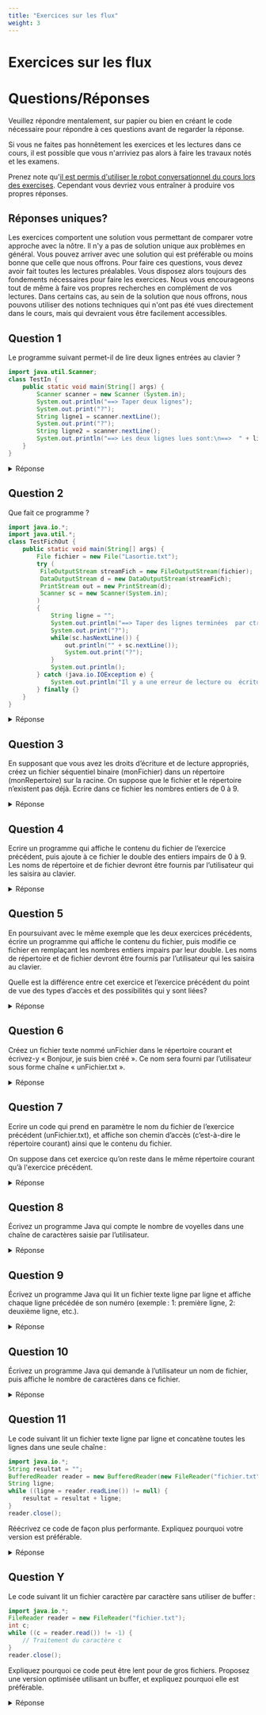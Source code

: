 ```yaml
---
title: "Exercices sur les flux"
weight: 3
---
```


# Exercices sur les flux

<h1>Questions/Réponses</h1>
<p>Veuillez répondre mentalement, sur papier ou bien en créant le code nécessaire pour répondre à ces questions avant de regarder la réponse.</p>

<p>Si vous ne faites pas honnêtement les exercices et les lectures dans ce cours, il est possible que vous n'arriviez pas alors à faire les travaux notés et les examens.</p>

<p>Prenez note qu'<a href="https://rc-inf1220.teluq.ca/">il est permis d'utiliser le robot conversationnel du cours lors des exercises</a>. Cependant vous devriez vous entraîner à produire vos propres réponses.</p>

<h2>Réponses uniques?</h2>

<p>Les exercices comportent une solution vous permettant de comparer votre approche avec la nôtre. Il n'y a pas de solution unique aux problèmes en général. Vous pouvez arriver avec une solution qui est préférable ou moins bonne que celle que nous offrons. Pour faire ces questions, vous devez avoir fait toutes les lectures préalables. Vous disposez alors toujours des fondements nécessaires pour faire les exercices. Nous vous encourageons tout de même à faire vos propres recherches en complément de vos lectures. Dans certains cas, au sein de la solution que nous offrons, nous pouvons utiliser des notions techniques qui n'ont pas été vues directement dans le cours, mais qui devraient vous être facilement accessibles.</p>

<h2>Question 1</h2>
<p>Le programme suivant permet-il de lire deux lignes entrées au clavier ?</p>

```java  {style=github}
import java.util.Scanner;
class TestIn {
    public static void main(String[] args) {
        Scanner scanner = new Scanner (System.in);
        System.out.println("==> Taper deux lignes");
        System.out.print("?");
        String ligne1 = scanner.nextLine();
        System.out.print("?");
        String ligne2 = scanner.nextLine();
        System.out.println("==> Les deux lignes lues sont:\n==>  " + ligne1 + "\n==> " + ligne2);
    }
}
```

<details><summary>Réponse</summary>
<p>Oui, la classe Scanner avec en paramètre l'entrée de la console, permet de lire des entrées au clavier. Le code fait la lecture de deux lignes de données au clavier.</p>

<p>Notez qu'on évite délibérément d'appeler scanner.close() puisque cela aurait pour conséquence la <em>fermeture</em> de <tt>System.in</tt> ce qui n'est généralement pas souhaitable. La ressource  <tt>System.in</tt> est automatiquement <em>fermée</em> à la fin du programme dans tous les cas, il n'est donc pas nécessaire de s'en préoccuper.</p>
</details>

<h2>Question 2</h2>
<p>Que fait ce programme ?</p>

```java  {style=github}
import java.io.*;
import java.util.*;
class TestFichOut {
    public static void main(String[] args) {
        File fichier = new File("Lasortie.txt");
        try (
         FileOutputStream streamFich = new FileOutputStream(fichier);
         DataOutputStream d = new DataOutputStream(streamFich);
         PrintStream out = new PrintStream(d);
         Scanner sc = new Scanner(System.in);
        )
        {
            String ligne = "";
            System.out.println("==> Taper des lignes terminées  par ctrl-D");
            System.out.print("?");
            while(sc.hasNextLine()) {
                out.println("" + sc.nextLine());
                System.out.print("?");
            }
            System.out.println();
        } catch (java.io.IOException e) {
            System.out.println("Il y a une erreur de lecture ou  écriture");
        } finally {}
    }
}
```

<details><summary>Réponse</summary>
<p>Il prend chaque ligne saisie par l'utilisateur et il l'écrit dans un fichier. Par ailleurs, notez que la variable ligne est inutilisée.</p>
</details>

<h2>Question 3</h2>

<p>En supposant que vous avez les droits d’écriture et de lecture appropriés, créez un fichier séquentiel binaire (monFichier) dans un répertoire (monRepertoire) sur la racine. On suppose que le fichier et le répertoire n’existent pas déjà. Ecrire dans ce fichier les nombres entiers de 0 à 9.</p>

<details><summary>Réponse</summary>

```java  {style=github}
import java.io.*;
import java.nio.file.*;
public class Exercice1M4{
 public static void main(String args[]) throws IOException {
   String s = File.separator;
   File monRepertoire = new File(s + "monRepertoire");
   if (monRepertoire.mkdirs()) {
     System.out.println("*** répertoire créé correctement***");
     File monFichier = new File(monRepertoire, "monFichier");
     if (monFichier.createNewFile()) {
       System.out.println("***fichier créé correctement***");
        DataOutputStream sortie = new DataOutputStream(new BufferedOutputStream(new FileOutputStream(monFichier)));
        for (int i = 0; i < 10; i++) {
          sortie.writeInt(i);
        }
       sortie.close();
     }
      else {
       System.out.println("***le fichier n'a pas été créé***");
     }
   }
   else{
     System.out.println("*** le répertoire n'a pas été créé**}");
   }
 }
}
```

</details>

<h2>Question 4</h2>

<p>Ecrire un programme qui affiche le contenu du fichier de l’exercice précédent, puis ajoute à ce fichier le double des entiers impairs de 0 à 9. Les noms de répertoire et de fichier devront être fournis par l’utilisateur qui les saisira au clavier.</p>

<details><summary>Réponse</summary>

```java  {style=github}
import java.io.*;
import java.nio.file.*;
import java.util.Scanner;
public class Exercice2M4 {
  public static void main(String[] args) throws IOException
  {
    String nomFichier, nomRepertoire;
    String s = File.separator;
    int n = 0;
    Scanner scanner = new Scanner(System.in);
    System.out.print("donnez le nom du répertoire à lire : ");
    nomRepertoire = scanner.next();
    File monRepertoire = new File(s + nomRepertoire);
    if (monRepertoire.exists() && monRepertoire.isDirectory()) {
      scanner = new Scanner(System.in);
      // intentionellement, nous n'appelerons pas scanner.close afin de ne pas
      // fermer System.in inutilement.
      System.out.println("***ce répertoire existe***");
      System.out.print("donnez le nom du fichier à traiter : ");
      nomFichier = scanner.next();
      File monFichier = new File(monRepertoire, nomFichier);
      if (monFichier.exists()) {
        System.out.println("*** ce fichier existe et voici son contenu***");
        DataInputStream entree = new DataInputStream(new BufferedInputStream(new FileInputStream(monFichier)));
        boolean eof = false;
        while (!eof)
        {
          try
          {
            n = entree.readInt();
          }
          catch (EOFException e)
          {
            eof = true;
          }
          if (!eof)
            System.out.println(n);
        }
        entree.close();
        DataOutputStream sortie = new DataOutputStream(new BufferedOutputStream(new FileOutputStream(monFichier, true)));
        for (int i = 0; i < 10; i++) {
          if (i % 2 >= 1) {
            sortie.writeInt(2 * i);
          }
        }
        sortie.close();
      }
      else {
        System.out.println("***ce fichier n'existe pas***");
      }
    }
    else {
      System.out.println("*** ce répertoire n'existe pas***");
    }
  }
}
```

</details>

<h2>Question 5</h2>

<p>En poursuivant avec le même exemple que les deux exercices précédents, écrire un programme qui affiche le contenu du fichier, puis modifie ce fichier en remplaçant les nombres entiers impairs par leur double. Les noms de répertoire et de fichier devront être fournis par l’utilisateur qui les saisira au clavier.</p>

<p>Quelle est la différence entre cet exercice et l’exercice précédent du point de vue des types d’accès et des possibilités qui y sont liées?</p>

<details><summary>Réponse</summary>

```java  {style=github}
import java.io.*;
import java.nio.file.*;
import java.util.Scanner;
public class Exercice3M4 // Exercice3M4
{
  public static void main(String args[]) throws IOException {
    String nomFichier, nomRepertoire, s = File.separator;
    int n = 0;
    Scanner scanner = new Scanner(System.in);
    System.out.print("donnez le nom du répertoire à lire : ");
    nomRepertoire = scanner.next();
    File monRepertoire = new File(s + nomRepertoire);
    if (monRepertoire.exists() && monRepertoire.isDirectory()) {
      scanner = new Scanner(System.in);
      System.out.println("***ce répertoire existe***");
      System.out.print("donnez le nom du fichier à traiter : ");
      nomFichier = scanner.next();
      File monFichier = new File(monRepertoire, nomFichier);
      if (monFichier.exists()) {
        System.out.println("*** ce fichier existe et voici son contenu***");
        DataInputStream entree = new DataInputStream(new BufferedInputStream(new FileInputStream(monFichier)));
        boolean eof = false;
        while (!eof)
        {
          try
          {
            n = entree.readInt();
          }
          catch (EOFException e)
          {
            eof = true;
          }
          if (!eof)
            System.out.println(n);
        }
        entree.close();
        System.out.println("***il va maintenant être modifié si necessaire*** ");
        // DataOutputStream sortie = new DataOutputStream(newBufferedOutputStream(new
        // FileOutputStream(monFichier, true));
        RandomAccessFile sortie = new RandomAccessFile(s + nomRepertoire + s + nomFichier, "rw");
        long taille = sortie.length();
        int i = 0;
        do {
          sortie.seek(4 * i);
          n = sortie.readInt();
          if (n % 2 >= 1) {
            sortie.seek(4 * i);
            sortie.writeInt(2 * n);
            System.out.println(taille + "  l'ancienne valeur de n est: " + n + "  et la nouvelle valeur de n est:  " + 2 * n);
          }
          i = i + 1;
        } while (i * 4 < taille);
        sortie.close();
      } else {
        System.out.println("***ce fichier n'existe pas***");
      }
    } else {
      System.out.println("*** ce répertoire n'existe pas***");
    }
  }
}
```

<p>La différence réside en ceci que l’accès direct nous facilite la mise à jour du fichier. Si nous devrions faire cette mise à jour lors d’un accès séquentiel, ce serait extrêmement laborieux (une solution consistant à utiliser un flux de sortie et un flux d’entrée en même temps). Il ne faut pas confondre cette mise à jour des données déjà présentes dans le fichier avec l’ajout de nouveaux éléments dans le même fichier tel que ce qui est fait à l’exercice précédent par exemple.</p>

</details>

<h2>Question 6</h2>

<p>Créez un fichier texte nommé unFichier dans le répertoire courant et écrivez-y  « Bonjour, je suis bien créé ». Ce nom sera fourni par l’utilisateur sous forme chaîne « unFichier.txt ».</p>

<details><summary>Réponse</summary>

```java  {style=github}
import java.io.*;
import java.util.Scanner;
public class Exercice4M4 { //Exercice4M4
 public static void main(String args[]) throws IOException {
   String nomFichier;
   Scanner scanner = new Scanner(System.in);
   System.out.print("Donnez le nom du fichier a creer avec son extension .txt: ");
   nomFichier = scanner.next();
   PrintWriter sortie = new PrintWriter(new BufferedWriter(new FileWriter(nomFichier)));
   sortie.println(" Bonjour, je suis bien créé  ");
   sortie.close();
   System.out.println("*** le fichier " + nomFichier + " a été bien créé  " + "***");
 }
}
```

</details>

<h2>Question 7</h2>
<p>Ecrire un code qui prend en paramètre le nom du fichier de l’exercice précédent (unFichier.txt), et affiche son chemin d’accès (c’est-à-dire le répertoire courant) ainsi que le contenu du fichier.</p>

<p>On suppose dans cet exercice qu’on reste dans le même répertoire courant qu’à l'exercice précédent.</p>

<details><summary>Réponse</summary>

```java  {style=github}
import java.io.*;
import java.util.Scanner;
public class Exercice5M4 { // Exercice5M4
  public static void main(String args[]) throws IOException {
    String nomFichier, ligne;
    Scanner scanner = new Scanner(System.in);
    System.out.print("Donnez le nom du fichier  : ");
    nomFichier = scanner.next();
    try (BufferedReader entree = new BufferedReader(new FileReader(nomFichier));) {
      System.out.println("*** voici le contenu du fichier qui est situé dans le répertoire***\n " + System.getProperty("user.dir") + "\n ");
      do {
        ligne = entree.readLine();
        if (ligne != null)
          System.out.println(ligne);
      } while (ligne != null);
      entree.close();
      System.out.println("\n" + "*** fin du contenu ***");
    } catch (java.io.IOException e) {
      System.out.println("le fichier n'existe pas");
    } finally {
    }
  }
}
```

</details>



## Question 8

<p>Écrivez un programme Java qui compte le nombre de voyelles dans une chaîne de caractères saisie par l’utilisateur.</p>
<details><summary>Réponse</summary>

```java  {style=github}
import java.util.Scanner;
public class CompteVoyelles {
    public static void main(String[] args) {
        Scanner sc = new Scanner(System.in);
        String s = sc.nextLine();
        int compteur = 0;
        for (char c : s.toLowerCase().toCharArray()) {
            if ("aeiouy".indexOf(c) != -1) compteur++;
        }
        System.out.println("Nombre de voyelles : " + compteur);
    }
}
```

</details>

## Question 9

<p>Écrivez un programme Java qui lit un fichier texte ligne par ligne et affiche chaque ligne précédée de son numéro (exemple : 1: première ligne, 2: deuxième ligne, etc.).</p>
<details><summary>Réponse</summary>

```java  {style=github}
import java.io.*;
public class LireFichier {
    public static void main(String[] args) throws IOException {
        BufferedReader br = new BufferedReader(new FileReader("monfichier.txt"));
        String ligne;
        int num = 1;
        while ((ligne = br.readLine()) != null) {
            System.out.println(num + ": " + ligne);
            num++;
        }
        br.close();
    }
}
```

</details>

## Question 10

<p>Écrivez un programme Java qui demande à l’utilisateur un nom de fichier, puis affiche le nombre de caractères dans ce fichier.</p>
<details><summary>Réponse</summary>

Il est possible de procéder caractère par caractère&nbsp;:
```java  {style=github}
import java.io.*;
import java.util.Scanner;
public class CompteCaracteres {
    public static void main(String[] args) throws IOException {
        Scanner sc = new Scanner(System.in);
        System.out.print("Nom du fichier : ");
        String nom = sc.nextLine();
        FileReader fr = new FileReader(nom);
        int compteur = 0;
        while (fr.read() != -1) compteur++;
        fr.close();
        System.out.println("Nombre de caractères : " + compteur);
    }
}
```

Il est possible de procéder plus rapidement&nbsp;:
```java  {style=github}
import java.nio.file.Files;
import java.nio.file.Paths;
import java.io.IOException;

public class FileSize {
    public static void main(String[] args) throws IOException {
        String filePath = "monfichier.txt";
        long size = Files.size(Paths.get(filePath));
        System.out.println("Nombre de caractères : " + size);
    }
}
```

</details>

<h2>Question 11</h2>
<p>Le code suivant lit un fichier texte ligne par ligne et concatène toutes les lignes dans une seule chaîne :</p>

```java  {style=github}
import java.io.*;
String resultat = "";
BufferedReader reader = new BufferedReader(new FileReader("fichier.txt"));
String ligne;
while ((ligne = reader.readLine()) != null) {
    resultat = resultat + ligne;
}
reader.close();
```

<p>Réécrivez ce code de façon plus performante. Expliquez pourquoi votre version est préférable.</p>

<details><summary>Réponse</summary>
<p>On peut utiliser un <code>StringBuilder</code> pour éviter de créer de nombreuses chaînes intermédiaires, ce qui améliore l’efficacité (temps et mémoire) :</p>

```java  {style=github}
import java.io.*;
StringBuilder resultat = new StringBuilder();
BufferedReader reader = new BufferedReader(new FileReader("fichier.txt"));
String ligne;
while ((ligne = reader.readLine()) != null) {
    resultat.append(ligne);
}
reader.close();
```

<p>Avec <code>StringBuilder</code>, on évite la création répétée de nouvelles chaînes à chaque itération, ce qui rend le code beaucoup plus rapide et économe en mémoire, surtout pour de gros fichiers.</p>
</details>

<h2>Question Y</h2>
<p>Le code suivant lit un fichier caractère par caractère sans utiliser de buffer :</p>

```java  {style=github}
import java.io.*;
FileReader reader = new FileReader("fichier.txt");
int c;
while ((c = reader.read()) != -1) {
    // Traitement du caractère c
}
reader.close();
```

<p>Expliquez pourquoi ce code peut être lent pour de gros fichiers. Proposez une version optimisée utilisant un buffer, et expliquez pourquoi elle est préférable.</p>

<details><summary>Réponse</summary>
<p>Lire caractère par caractère sans buffer entraîne de nombreux accès disque, ce qui ralentit la lecture. Utiliser un <code>BufferedReader</code> permet de lire des blocs de caractères en mémoire, ce qui accélère le traitement :</p>

```java  {style=github}
import java.io.*;
BufferedReader reader = new BufferedReader(new FileReader("fichier.txt"));
int c;
while ((c = reader.read()) != -1) {
    // Traitement du caractère c
}
reader.close();
```

<p>Le <code>BufferedReader</code> réduit le nombre d’appels au système en lisant de grands blocs à la fois, ce qui améliore nettement la performance, surtout pour les gros fichiers.</p>
</details>